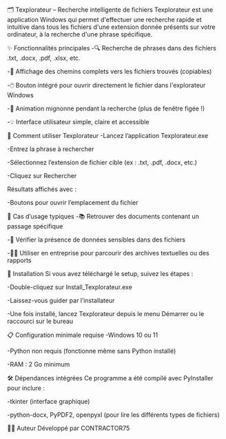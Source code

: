 🗂️ Texplorateur – Recherche intelligente de fichiers
Texplorateur est une application Windows qui permet d'effectuer une recherche rapide et intuitive dans tous les fichiers d'une extension donnée présents sur votre ordinateur, à la recherche d'une phrase spécifique.

✨ Fonctionnalités principales
  -🔍 Recherche de phrases dans des fichiers .txt, .docx, .pdf, .xlsx, etc.

  -📁 Affichage des chemins complets vers les fichiers trouvés (copiables)

  -🖱️ Bouton intégré pour ouvrir directement le fichier dans l'explorateur Windows

  -🧸 Animation mignonne pendant la recherche (plus de fenêtre figée !)

  -💡 Interface utilisateur simple, claire et accessible

🚀 Comment utiliser Texplorateur
  -Lancez l’application Texplorateur.exe

  -Entrez la phrase à rechercher

  -Sélectionnez l’extension de fichier cible (ex : .txt, .pdf, .docx, etc.)

  -Cliquez sur Rechercher

  Résultats affichés avec :

  -Boutons pour ouvrir l’emplacement du fichier

💼 Cas d’usage typiques
  -📚 Retrouver des documents contenant un passage spécifique

  -🔎 Vérifier la présence de données sensibles dans des fichiers

  -🧑‍💼 Utiliser en entreprise pour parcourir des archives textuelles ou des rapports

📂 Installation
Si vous avez téléchargé le setup, suivez les étapes :

  -Double-cliquez sur Install_Texplorateur.exe

  -Laissez-vous guider par l’installateur

  -Une fois installé, lancez Texplorateur depuis le menu Démarrer ou le raccourci sur le bureau

📋 Configuration minimale requise
  -Windows 10 ou 11

  -Python non requis (fonctionne même sans Python installé)

  -RAM : 2 Go minimum

🛠️ Dépendances intégrées
Ce programme a été compilé avec PyInstaller pour inclure :

  -tkinter (interface graphique)

  -python-docx, PyPDF2, openpyxl (pour lire les différents types de fichiers)

👨‍💻 Auteur
Développé par CONTRACTOR75
